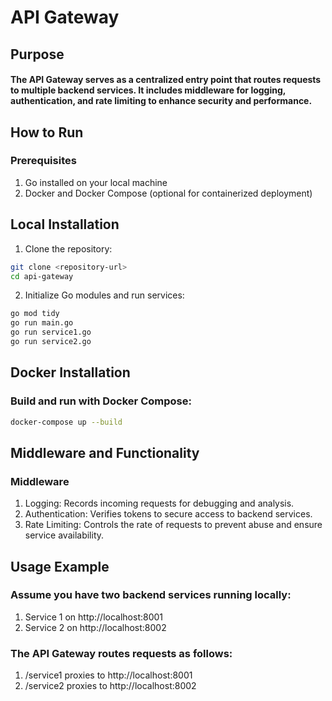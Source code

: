 # API Gateway

## Purpose
#### The API Gateway serves as a centralized entry point that routes requests to multiple backend services. It includes middleware for logging, authentication, and rate limiting to enhance security and performance.

## How to Run
### Prerequisites
1. Go installed on your local machine
2. Docker and Docker Compose (optional for containerized deployment)
## Local Installation
1. Clone the repository:
```bash
git clone <repository-url>
cd api-gateway
```
2. Initialize Go modules and run services:
```bash
go mod tidy
go run main.go
go run service1.go
go run service2.go
```

## Docker Installation
### Build and run with Docker Compose:
```bash
docker-compose up --build
```

## Middleware and Functionality
### Middleware
1. Logging: Records incoming requests for debugging and analysis.
1. Authentication: Verifies tokens to secure access to backend services.
1. Rate Limiting: Controls the rate of requests to prevent abuse and ensure service availability.

## Usage Example
### Assume you have two backend services running locally:

1. Service 1 on http://localhost:8001
2. Service 2 on http://localhost:8002

### The API Gateway routes requests as follows:

1. /service1 proxies to http://localhost:8001
2. /service2 proxies to http://localhost:8002